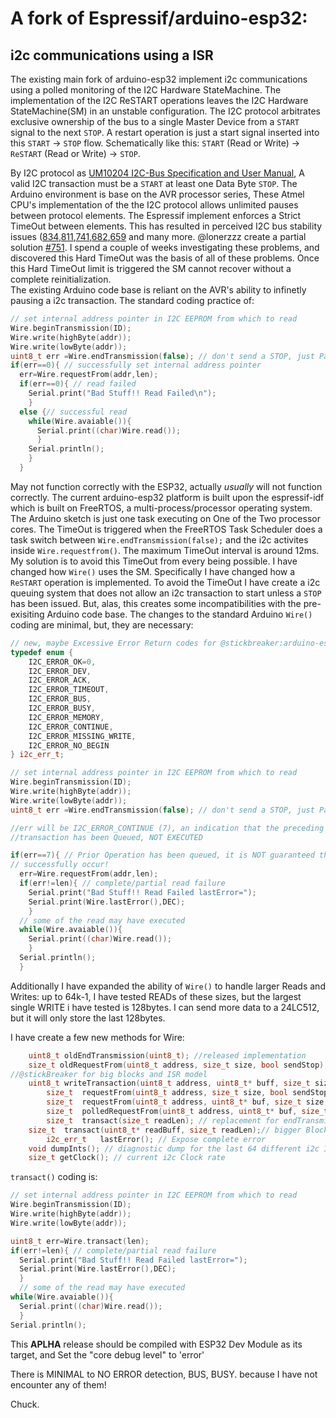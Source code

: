 # A fork of Espressif/arduino-esp32:
## i2c communications using a ISR

The existing main fork of arduino-esp32 implement i2c communications using a polled monitoring of the I2C Hardware StateMachine.  The implementation of the I2C ReSTART operations leaves the I2C Hardware StateMachine(SM) in an unstable configuration.  The I2C protocol arbitrates exclusive ownership of the bus to a single Master Device from a `START` signal to the next `STOP`.  A restart operation is just a start signal inserted into this `START` -> `STOP` flow.  Schematically like this:
 `START` (Read or Write) -> `ReSTART` (Read or Write) -> `STOP`.
 
 By I2C protocol as [UM10204 I2C-Bus Specification and User Manual](https://Fwww.nxp.com/docs/en/user-guide/UM10204.pdf), A valid I2C transaction must be a `START` at least one Data Byte `STOP`.  The Arduino environment is base on the AVR processor series, These Atmel CPU's implementation of the the I2C protocol allows unlimited pauses between protocol elements.  The Espressif implement enforces a Strict TimeOut between elements.  This has resulted in perceived I2C bus stability issues ([834](https://github.com/espressif/arduino-esp32/issues/834),[811](https://github.com/espressif/arduino-esp32/issues/811),[741](https://github.com/espressif/arduino-esp32/issues/741),[682](https://github.com/espressif/arduino-esp32/issues/682),[659](https://github.com/espressif/arduino-esp32/issues/659) and many more.  @lonerzzz create a partial solution [#751](https://github.com/espressif/arduino-esp32/pull/751).
 I spend a couple of weeks investigating these problems, and discovered this Hard TimeOut was the basis of all of these problems.  Once this Hard TimeOut limit is triggered the SM cannot recover without a complete reinitialization.  
The existing Arduino code base is reliant on the AVR's ability to infinetly pausing a i2c transaction.  The standard coding practice of:
```c++
// set internal address pointer in I2C EEPROM from which to read
Wire.beginTransmission(ID);
Wire.write(highByte(addr));
Wire.write(lowByte(addr));
uint8_t err =Wire.endTransmission(false); // don't send a STOP, just Pause I2C operations
if(err==0){ // successfully set internal address pointer
  err=Wire.requestFrom(addr,len);
  if(err==0){ // read failed
    Serial.print("Bad Stuff!! Read Failed\n");
    }
  else {// successful read
    while(Wire.avaiable()){
      Serial.print((char)Wire.read());
      }
    Serial.println();
    }
  }
```
May not function correctly with the ESP32, actually *usually* will not function correctly.  The current arduino-esp32 platform is built upon the espressif-idf which is built on FreeRTOS, a multi-process/processor operating system. The Arduino sketch is just one task executing on One of the Two processor cores. The TimeOut is triggered when the FreeRTOS Task Scheduler does a task switch between `Wire.endTransmission(false);` and the i2c activites inside `Wire.requestfrom()`. The maximum TimeOut interval is around 12ms. 
My solution is to avoid this TimeOut from every being possible.  I have changed how `Wire()` uses the SM.  Specifically I have changed how a `ReSTART` operation is implemented.  To avoid the TimeOut I have create a i2c queuing system that does not allow an i2c transaction to start unless a `STOP` has been issued.  But, alas, this creates some incompatibilities with the pre-exisiting Arduino code base. The changes to the standard Arduino `Wire()` coding are minimal, but, they are necessary:
```c++
// new, maybe Excessive Error Return codes for @stickbreaker:arduino-esp32
typedef enum {
    I2C_ERROR_OK=0,
    I2C_ERROR_DEV,
    I2C_ERROR_ACK,
    I2C_ERROR_TIMEOUT,
    I2C_ERROR_BUS,
    I2C_ERROR_BUSY,
    I2C_ERROR_MEMORY,
    I2C_ERROR_CONTINUE,
    I2C_ERROR_MISSING_WRITE,
    I2C_ERROR_NO_BEGIN
} i2c_err_t;

// set internal address pointer in I2C EEPROM from which to read
Wire.beginTransmission(ID);
Wire.write(highByte(addr));
Wire.write(lowByte(addr));
uint8_t err =Wire.endTransmission(false); // don't send a STOP, just Pause I2C operations

//err will be I2C_ERROR_CONTINUE (7), an indication that the preceding
//transaction has been Queued, NOT EXECUTED

if(err==7){ // Prior Operation has been queued, it is NOT guaranteed that it will
// successfully occur!
  err=Wire.requestFrom(addr,len);
  if(err!=len){ // complete/partial read failure
    Serial.print("Bad Stuff!! Read Failed lastError=");
    Serial.print(Wire.lastError(),DEC);
    }
  // some of the read may have executed
  while(Wire.avaiable()){
    Serial.print((char)Wire.read());
    }
  Serial.println();
  }
```

Additionally I have expanded the ability of `Wire()` to handle larger Reads and Writes: up to 64k-1, I have tested READs of these sizes, but the largest single WRITE i have tested is 128bytes.  I can send more data to a 24LC512, but it will only store the last 128bytes.

I have create a few new methods for Wire:
```c++
    uint8_t oldEndTransmission(uint8_t); //released implementation
    size_t oldRequestFrom(uint8_t address, size_t size, bool sendStop); //released implementation
//@stickBreaker for big blocks and ISR model
    uint8_t writeTransaction(uint8_t address, uint8_t* buff, size_t size, bool sendStop);// big block handling
		size_t 	requestFrom(uint8_t address, size_t size, bool sendStop);
		size_t 	requestFrom(uint8_t address, uint8_t* buf, size_t size, bool sendStop);
		size_t 	polledRequestFrom(uint8_t address, uint8_t* buf, size_t size, bool sendStop);//a BigBlock test case Not USING ISR
		size_t	transact(size_t readLen); // replacement for endTransmission(false),requestFrom(ID,readLen,true);
    size_t  transact(uint8_t* readBuff, size_t readLen);// bigger Block read
		i2c_err_t	lastError(); // Expose complete error
    void dumpInts(); // diagnostic dump for the last 64 different i2c Interrupts
    size_t getClock(); // current i2c Clock rate
``` 

`transact()` coding is:
```c++
// set internal address pointer in I2C EEPROM from which to read
Wire.beginTransmission(ID);
Wire.write(highByte(addr));
Wire.write(lowByte(addr));

uint8_t err=Wire.transact(len);
if(err!=len){ // complete/partial read failure
  Serial.print("Bad Stuff!! Read Failed lastError=");
  Serial.print(Wire.lastError(),DEC);
  }
  // some of the read may have executed
while(Wire.avaiable()){
  Serial.print((char)Wire.read());
  }
Serial.println();

```

This **APLHA** release should be compiled with ESP32 Dev Module as its target, and
Set the "core debug level" to 'error'

There is MINIMAL to NO ERROR detection, BUS, BUSY.  because I have not encounter any of them!



Chuck.